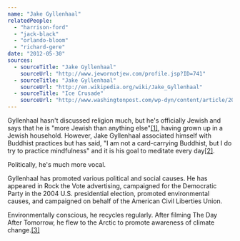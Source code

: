 ```yaml
---
name: "Jake Gyllenhaal"
relatedPeople:
  - "harrison-ford"
  - "jack-black"
  - "orlando-bloom"
  - "richard-gere"
date: "2012-05-30"
sources:
  - sourceTitle: "Jake Gyllenhaal"
    sourceUrl: "http://www.jewornotjew.com/profile.jsp?ID=741"
  - sourceTitle: "Jake Gyllenhaal"
    sourceUrl: "http://en.wikipedia.org/wiki/Jake_Gyllenhaal"
  - sourceTitle: "Ice Crusade"
    sourceUrl: "http://www.washingtonpost.com/wp-dyn/content/article/2005/04/25/AR2005042501579.html"
---
```


Gyllenhaal hasn't discussed religion much, but he's officially Jewish and says that he is "more Jewish than anything else"<a class="source-citation" href="http://www.jewornotjew.com/profile.jsp?ID=741" title="Jake Gyllenhaal">[1]</a>, having grown up in a Jewish household. However, Jake Gyllenhaal associated himself with Buddhist practices but has said, "I am not a card-carrying Buddhist, but I do try to practice mindfulness" and it is his goal to meditate every day<a class="source-citation" href="http://en.wikipedia.org/wiki/Jake_Gyllenhaal" title="Jake Gyllenhaal">[2]</a>. 

Politically, he's much more vocal.

Gyllenhaal has promoted various political and social causes. He has appeared in Rock the Vote advertising, campaigned for the Democratic Party in the 2004 U.S. presidential election, promoted environmental causes, and campaigned on behalf of the American Civil Liberties Union. 

Environmentally conscious, he recycles regularly. After filming The Day After Tomorrow, he flew to the Arctic to promote awareness of climate change.<a class="source-citation" href="http://www.washingtonpost.com/wp-dyn/content/article/2005/04/25/AR2005042501579.html" title="Ice Crusade">[3]</a>